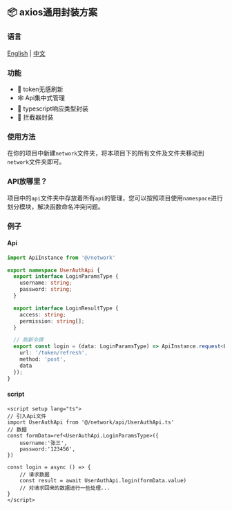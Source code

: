 ## 📦 axios通用封装方案

### 语言
[English](https://github.com/QC2168/axios-bz) | [中文](https://github.com/QC2168/axios-bz/blob/main/README.zh-cn.md)


### 功能
- 🌊 token无感刷新
- 🕸️ Api集中式管理
- 🦍 typescript响应类型封装
- 🤖 拦截器封装

### 使用方法

在你的项目中新建`network`文件夹，将本项目下的所有文件及文件夹移动到`network`文件夹即可。

### API放哪里？
项目中的`api`文件夹中存放着所有`api`的管理，您可以按照项目使用`namespace`进行划分模块，解决函数命名冲突问题。

###  例子

#### Api

```typescript
import ApiInstance from '@/network'

export namespace UserAuthApi {
  export interface LoginParamsType {
    username: string;
    password: string;
  }

  export interface LoginResultType {
    access: string;
    permission: string[];
  }

  // 刷新令牌
  export const login = (data: LoginParamsType) => ApiInstance.request<LoginResultType>({
    url: '/token/refresh',
    method: 'post',
    data
  });
}

```
#### script

```vue
<script setup lang="ts">
// 引入Api文件
import UserAuthApi from '@/network/api/UserAuthApi.ts'
// 数据
const formData=ref<UserAuthApi.LoginParamsType>({
    username:'张三',
    password:'123456',
})

const login = async () => {
    // 请求数据
    const result = await UserAuthApi.login(formData.value)
    // 对请求回来的数据进行一些处理...
}
</script>
```

